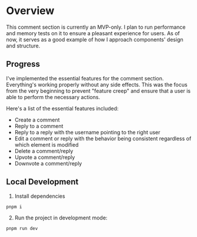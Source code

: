 # Overview

This comment section is currently an MVP-only. I plan to run performance and memory tests on it to ensure a pleasant experience for users. As of now, it serves as a good example of how I approach components' design and structure.

## Progress

I've implemented the essential features for the comment section. Everything's working properly without any side effects. This was the focus from the very beginning to prevent "feature creep" and ensure that a user is able to perform the necessary actions.

Here's a list of the essential features included:

- Create a comment
- Reply to a comment
- Reply to a reply with the username pointing to the right user
- Edit a comment or reply with the behavior being consistent regardless of which element is modified
- Delete a comment/reply
- Upvote a comment/reply
- Downvote a comment/reply

## Local Development

1. Install dependencies
```
pnpm i
```

2. Run the project in development mode:
```
pnpm run dev
```
